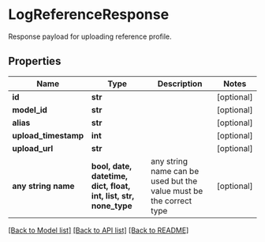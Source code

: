# LogReferenceResponse

Response payload for uploading reference profile.

## Properties
Name | Type | Description | Notes
------------ | ------------- | ------------- | -------------
**id** | **str** |  | [optional] 
**model_id** | **str** |  | [optional] 
**alias** | **str** |  | [optional] 
**upload_timestamp** | **int** |  | [optional] 
**upload_url** | **str** |  | [optional] 
**any string name** | **bool, date, datetime, dict, float, int, list, str, none_type** | any string name can be used but the value must be the correct type | [optional]

[[Back to Model list]](../README.md#documentation-for-models) [[Back to API list]](../README.md#documentation-for-api-endpoints) [[Back to README]](../README.md)


